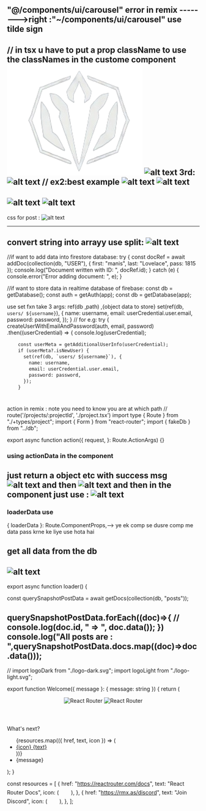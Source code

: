 "@/components/ui/carousel" error in remix
-------->right :"~/components/ui/carousel" use tilde sign
--------------------

// in tsx u have to put a prop className to use  the classNames in the custome component  
![alt text](image.png)
![alt text](image-1.png)
3rd:![alt text](image-2.png)
//
ex2:best example
![alt text](image-3.png)
![alt text](image-4.png)
--
![alt text](image-6.png)
![alt text](image-7.png)
--------
css for post :
![alt text](image-5.png)

---
convert string into arrayy  use split:
![alt text](image-8.png)
-----

//if want to add data into firestore database:
try {
const docRef = await addDoc(collection(db, "USER"), {
  first: "manis",
  last: "Lovelace",
  pass: 1815
});
console.log("Document written with ID: ", docRef.id);
} catch (e) {
console.error("Error adding document: ", e);
}

//if want to store data in realtime database of firebase:
const db = getDatabase();
const auth = getAuth(app);
const db = getDatabase(app);

use set fxn take 3 args:  ref(db ,path) ,{object data to store}
  set(ref(db, `users/ ${username}`), {
            name: username,
            email: userCredential.user.email,
            password: password,
          });
        }
//
for e.g: try {
    createUserWithEmailAndPassword(auth, email, password)
      .then((userCredential) => {
        console.log(userCredential);

        const userMeta = getAdditionalUserInfo(userCredential);
        if (userMeta?.isNewUser) {
          set(ref(db, `users/ ${username}`), {
            name: username,
            email: userCredential.user.email,
            password: password,
          });
        }

#
action in remix : note you need to know you are at which path
// route('/projects/:projectId', './project.tsx')
import type { Route } from "./+types/project";
import { Form } from "react-router";
import { fakeDb } from "../db";

export async function action({
  request,
}: Route.ActionArgs) {}

### using actionData in the component
just return a object etc with success msg 
![alt text](image-1.png)
and then 
![alt text](image-2.png)
and then in the component just use :
![alt text](image-3.png)
-----
### loaderData  use
{ loaderData }: Route.ComponentProps,--> ye ek comp se dusre comp me data pass krne ke liye use hota hai
<Welcome message={loaderData.message} />
## get all data from the db
![alt text](image-4.png)
-----------------------------------
export async function loader() {

const querySnapshotPostData = await getDocs(collection(db, "posts"));

querySnapshotPostData.forEach((doc)=>{
  // console.log(doc.id, " => ", doc.data()); 
})
console.log("All posts are : ",querySnapshotPostData.docs.map((doc)=>doc.data()));
--------------
//
import logoDark from "./logo-dark.svg";
import logoLight from "./logo-light.svg";

export function Welcome({ message }: { message: string }) {
  return (
    <main className="flex items-center justify-center pt-16 pb-4">
      <div className="flex-1 flex flex-col items-center gap-16 min-h-0">
        <header className="flex flex-col items-center gap-9">
          <div className="w-[500px] max-w-[100vw] p-4">
            <img
              src={logoLight}
              alt="React Router"
              className="block w-full dark:hidden"
            />
            <img
              src={logoDark}
              alt="React Router"
              className="hidden w-full dark:block"
            />
          </div>
        </header>
        <div className="max-w-[300px] w-full space-y-6 px-4">
          <nav className="rounded-3xl border border-gray-200 p-6 dark:border-gray-700 space-y-4">
            <p className="leading-6 text-gray-700 dark:text-gray-200 text-center">
              What&apos;s next?
            </p>
            <ul>
              {resources.map(({ href, text, icon }) => (
                <li key={href}>
                  <a
                    className="group flex items-center gap-3 self-stretch p-3 leading-normal text-blue-700 hover:underline dark:text-blue-500"
                    href={href}
                    target="_blank"
                    rel="noreferrer"
                  >
                    {icon}
                    {text}
                  </a>
                </li>
              ))}
              <li className="self-stretch p-3 leading-normal">{message}</li>
            </ul>
          </nav>
        </div>
      </div>
    </main>
  );
}

const resources = [
  {
    href: "https://reactrouter.com/docs",
    text: "React Router Docs",
    icon: (
      <svg
        xmlns="http://www.w3.org/2000/svg"
        width="24"
        height="20"
        viewBox="0 0 20 20"
        fill="none"
        className="stroke-gray-600 group-hover:stroke-current dark:stroke-gray-300"
      >
        <path
          d="M9.99981 10.0751V9.99992M17.4688 17.4688C15.889 19.0485 11.2645 16.9853 7.13958 12.8604C3.01467 8.73546 0.951405 4.11091 2.53116 2.53116C4.11091 0.951405 8.73546 3.01467 12.8604 7.13958C16.9853 11.2645 19.0485 15.889 17.4688 17.4688ZM2.53132 17.4688C0.951566 15.8891 3.01483 11.2645 7.13974 7.13963C11.2647 3.01471 15.8892 0.951453 17.469 2.53121C19.0487 4.11096 16.9854 8.73551 12.8605 12.8604C8.73562 16.9853 4.11107 19.0486 2.53132 17.4688Z"
          strokeWidth="1.5"
          strokeLinecap="round"
        />
      </svg>
    ),
  },
  {
    href: "https://rmx.as/discord",
    text: "Join Discord",
    icon: (
      <svg
        xmlns="http://www.w3.org/2000/svg"
        width="24"
        height="20"
        viewBox="0 0 24 20"
        fill="none"
        className="stroke-gray-600 group-hover:stroke-current dark:stroke-gray-300"
      >
        <path
          d="M15.0686 1.25995L14.5477 1.17423L14.2913 1.63578C14.1754 1.84439 14.0545 2.08275 13.9422 2.31963C12.6461 2.16488 11.3406 2.16505 10.0445 2.32014C9.92822 2.08178 9.80478 1.84975 9.67412 1.62413L9.41449 1.17584L8.90333 1.25995C7.33547 1.51794 5.80717 1.99419 4.37748 2.66939L4.19 2.75793L4.07461 2.93019C1.23864 7.16437 0.46302 11.3053 0.838165 15.3924L0.868838 15.7266L1.13844 15.9264C2.81818 17.1714 4.68053 18.1233 6.68582 18.719L7.18892 18.8684L7.50166 18.4469C7.96179 17.8268 8.36504 17.1824 8.709 16.4944L8.71099 16.4904C10.8645 17.0471 13.128 17.0485 15.2821 16.4947C15.6261 17.1826 16.0293 17.8269 16.4892 18.4469L16.805 18.8725L17.3116 18.717C19.3056 18.105 21.1876 17.1751 22.8559 15.9238L23.1224 15.724L23.1528 15.3923C23.5873 10.6524 22.3579 6.53306 19.8947 2.90714L19.7759 2.73227L19.5833 2.64518C18.1437 1.99439 16.6386 1.51826 15.0686 1.25995ZM16.6074 10.7755L16.6074 10.7756C16.5934 11.6409 16.0212 12.1444 15.4783 12.1444C14.9297 12.1444 14.3493 11.6173 14.3493 10.7877C14.3493 9.94885 14.9378 9.41192 15.4783 9.41192C16.0471 9.41192 16.6209 9.93851 16.6074 10.7755ZM8.49373 12.1444C7.94513 12.1444 7.36471 11.6173 7.36471 10.7877C7.36471 9.94885 7.95323 9.41192 8.49373 9.41192C9.06038 9.41192 9.63892 9.93712 9.6417 10.7815C9.62517 11.6239 9.05462 12.1444 8.49373 12.1444Z"
          strokeWidth="1.5"
        />
      </svg>
    ),
  },
];
